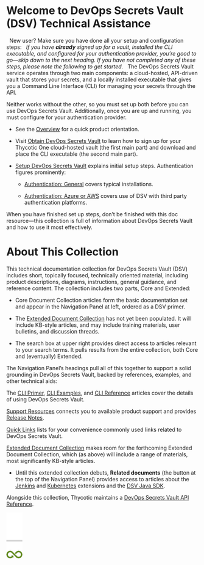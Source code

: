 ﻿[title]: # (Getting Started)
[tags]: # (DevOps Secrets Vault,DSV,)
[priority]: # (1)

# Welcome to DevOps Secrets Vault (DSV) Technical Assistance
 
New user? Make sure you have done all your setup and configuration steps:
 
*If you have **already** signed up for a vault, installed the CLI executable, and configured for your authentication provider, you’re good to go—skip down to the next heading. If you have not completed any of these steps, please note the following to get started.*
 
The DevOps Secrets Vault service operates through two main components: a cloud-hosted, API-driven vault that stores your secrets, and a locally installed executable that gives you a Command Line Interface (CLI) for managing your secrets through the API.

Neither works without the other, so you must set up both before you can use DevOps Secrets Vault. Additionally, once you are up and running, you must configure for your authentication provider.

* See the [Overview](./overview/index.md) for a quick product orientation.

* Visit [Obtain DevOps Secrets Vault](./obtain/index.md) to learn how to sign up for your Thycotic One cloud-hosted vault (the first main part) and download and place the CLI executable (the second main part).

* [Setup DevOps Secrets Vault](./setup/index.md) explains initial setup steps. Authentication figures prominently:

  * [Authentication: General](./authent-gen/index.md) covers typical installations.

  * [Authentication: Azure or AWS](./authent-azure-aws/index.md) covers use of DSV with third party authentication platforms.

When you have finished set up steps, don’t be finished with this doc resource—this collection is full of information about DevOps Secrets Vault and how to use it most effectively.
 
# About This Collection

This technical documentation collection for DevOps Secrets Vault (DSV) includes short, topically focused, technically oriented material, including product descriptions, diagrams, instructions, general guidance, and reference content. The collection includes two parts, Core and Extended:

* Core Document Collection articles form the basic documentation set and appear in the Navigation Panel at left, ordered as a DSV primer.

* The [Extended Document Collection](./extended/) has not yet been populated. It will include KB-style articles, and may include training materials, user bulletins, and discussion threads.
 
* The search box at upper right provides direct access to articles relevant to your search terms. It pulls results from the entire collection, both Core and (eventually) Extended.

The Navigation Panel’s headings pull all of this together to support a solid grounding in DevOps Secrets Vault, backed by references, examples, and other technical aids:

The [CLI Primer](./cli-primer/index.md), [CLI Examples](./cli-examples/index.md), and [CLI Reference](./cli-ref/index.md) articles cover the details of using DevOps Secrets Vault.

[Support Resources](./cust-support/index.md) connects you to available product support and provides [Release Notes](./cust-support/release-notes.md).

[Quick Links](./quick-links/) lists for your convenience commonly used links related to DevOps Secrets Vault.

[Extended Document Collection](./extended/) makes room for the forthcoming Extended Document Collection, which (as above) will include a range of materials, most significantly KB-style articles.

* Until this extended collection debuts, **Related documents** (the button at the top of the Navigation Panel) provides access to articles about the [Jenkins](/dsv-extension-jenkins) and [Kubernetes](/dsv-extension-kubernetes) extensions and the [DSV Java SDK](/dsv-sdk-java).

Alongside this collection, Thycotic maintains a [DevOps Secrets Vault API Reference](https://dsv.thycotic.com/api).

![Article End](dsv-bug.png)

  
